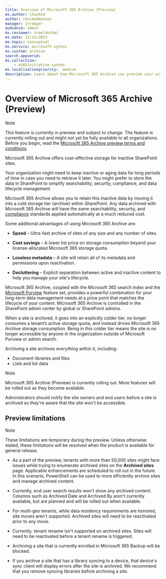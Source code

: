 ```yaml
---
title: Overview of Microsoft 365 Archive (Preview)
ms.author: chucked
author: chuckedmonson
manager: jtremper
audience: admin
ms.reviewer: sreelakshmi
ms.date: 11/15/2023
ms.topic: conceptual
ms.service: microsoft-syntex
ms.custom: archive
search.appverid:
ms.collection:
    - m365initiative-syntex
ms.localizationpriority:  medium
description: Learn about how Microsoft 365 Archive can provide your with organization cost-effective storage solutions.
---
```


# Overview of Microsoft 365 Archive (Preview)

> [!NOTE]
> This feature is currently in preview and subject to change. The feature is currently rolling out and might not yet be fully available to all organizations. Before you begin, read the [Microsoft 365 Archive preview terms and conditions](archive-preview-terms.md).

Microsoft 365 Archive offers cost-effective storage for inactive SharePoint sites.

Your organization might need to keep inactive or aging data for long periods of time in case you need to retrieve it later. You might prefer to store the data in SharePoint to simplify searchability, security, compliance, and data lifecycle management.

Microsoft 365 Archive allows you to retain this inactive data by moving it into a cold storage tier (archive) within SharePoint. Any data archived with Microsoft 365 Archive will have the same searchability, security, and [compliance](archive-compliance.md) standards applied automatically at a much reduced cost.

Some additional advantages of using Microsoft 365 Archive are:

- **Speed** – Ultra-fast archive of sites of any size and any number of sites.

- **Cost savings** – A lower list price on storage consumption beyond your license-allocated Microsoft 365 storage quota.

- **Lossless metadata** – A site will retain all of its metadata and permissions upon reactivation.

- **Decluttering** – Explicit separation between active and inactive content to help you manage your site's lifecycle.

Microsoft 365 Archive, coupled with the Microsoft 365 search index and the [Microsoft Purview](/purview/purview) feature set, provides a powerful combination for your long-term data management needs at a price point that matches the lifecycle of your content. Microsoft 365 Archive is controlled in the SharePoint admin center by global or SharePoint admins.

When a site is archived, it goes into an explicitly colder tier, no longer consumes a tenant’s active storage quota, and instead drives Microsoft 365 Archive storage consumption. Being in this colder tier means the site is no longer accessible by anyone in the organization outside of Microsoft Purview or admin search.

Archiving a site archives everything within it, including:

- Document libraries and files
- Lists and list data

> [!NOTE]
> Microsoft 365 Archive (Preview) is currently rolling out. More features will be rolled out as they become available.

Administrators should notify the site owners and end users before a site is archived so they're aware that the site won't be accessible.

## Preview limitations

> [!NOTE]
> These limitations are temporary during the preview. Unless otherwise stated, these limitations will be resolved when the product is available for general release.

- As a part of the preview, tenants with more than 50,000 sites might face issues while trying to enumerate archived sites on the **Archived sites** page. Applicable enhancements are scheduled to roll out in the future. In this scenario, PowerShell can be used to more efficiently archive sites and manage archived content.

- Currently, end user search results won't show any archived content. Columns such as Archived Date and Archived By aren't currently available, but are planned and will be rolled out when available.

- For multi-geo tenants, while data residency requirements are honored, site moves aren't supported. Archived sites will need to be reactivated prior to any move.

- Currently, tenant rename isn't supported on archived sites. Sites will need to be reactivated before a tenant rename is triggered.

- Archiving a site that is currently enrolled in Microsoft 365 Backup will be blocked.

- If you archive a site that has a library syncing to a device, that device's sync client will display errors after the site is archived. We recommend that you remove syncing libraries before archiving a site.
